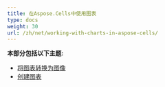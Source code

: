 ```yaml
---
title: 在Aspose.Cells中使用图表
type: docs
weight: 30
url: /zh/net/working-with-charts-in-aspose-cells/
---
```


 **本部分包括以下主题:** 
- [将图表转换为图像](/cells/zh/net/convert-chart-to-images/)
- [创建图表](/cells/zh/net/create-charts/)
